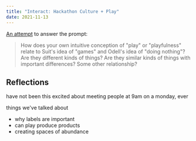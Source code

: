 ```yaml
---
title: "Interact: Hackathon Culture + Play"
date: 2021-11-13
---
```


[An attempt](posts/play.md) to answer the prompt:

> How does your own intuitive conception of "play" or "playfulness" relate to Suit's idea of "games" and Odell's idea of "doing nothing"? Are they different kinds of things? Are they similar kinds of things with important differences? Some other relationship?

## Reflections
have not been this excited about meeting people at 9am on a monday, ever

things we've talked about
- why labels are important
- can play produce products
- creating spaces of abundance


